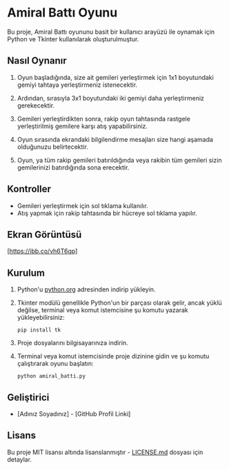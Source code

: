 # Amiral Battı Oyunu

Bu proje, Amiral Battı oyununu basit bir kullanıcı arayüzü ile oynamak için Python ve Tkinter kullanılarak oluşturulmuştur.

## Nasıl Oynanır

1. Oyun başladığında, size ait gemileri yerleştirmek için 1x1 boyutundaki gemiyi tahtaya yerleştirmeniz istenecektir. 

2. Ardından, sırasıyla 3x1 boyutundaki iki gemiyi daha yerleştirmeniz gerekecektir.

3. Gemileri yerleştirdikten sonra, rakip oyun tahtasında rastgele yerleştirilmiş gemilere karşı atış yapabilirsiniz.

4. Oyun sırasında ekrandaki bilgilendirme mesajları size hangi aşamada olduğunuzu belirtecektir.

5. Oyun, ya tüm rakip gemileri batırıldığında veya rakibin tüm gemileri sizin gemilerinizi batırdığında sona erecektir.

## Kontroller

- Gemileri yerleştirmek için sol tıklama kullanılır.
- Atış yapmak için rakip tahtasında bir hücreye sol tıklama yapılır.

## Ekran Görüntüsü

[https://ibb.co/vh6T6qp]

## Kurulum

1. Python'u [python.org](https://www.python.org/) adresinden indirip yükleyin.
2. Tkinter modülü genellikle Python'un bir parçası olarak gelir, ancak yüklü değilse, terminal veya komut istemcisine şu komutu yazarak yükleyebilirsiniz:

    ```
    pip install tk
    ```

3. Proje dosyalarını bilgisayarınıza indirin.
4. Terminal veya komut istemcisinde proje dizinine gidin ve şu komutu çalıştırarak oyunu başlatın:

    ```
    python amiral_batti.py
    ```

## Geliştirici

- [Adınız Soyadınız] - [GitHub Profil Linki]

## Lisans

Bu proje MIT lisansı altında lisanslanmıştır - [LICENSE.md](LICENSE.md) dosyası için detaylar.
